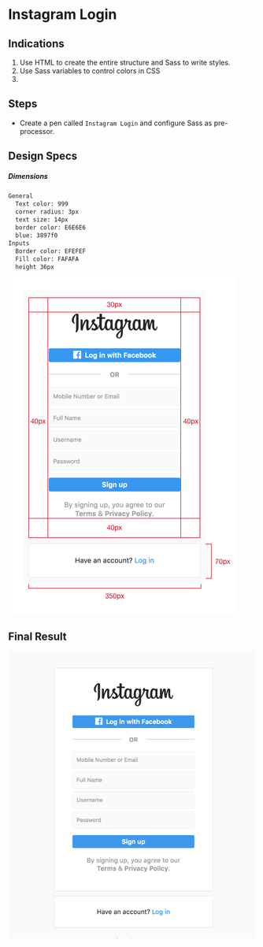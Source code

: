 # Instagram Login

## Indications

1. Use HTML to create the entire structure and Sass to write styles.
2. Use Sass variables to control colors in CSS
3. 

## Steps
- Create a pen called `Instagram Login` and configure Sass as pre-processor.

## Design Specs

##### Dimensions

```
General
  Text color: 999
  corner radius: 3px
  text size: 14px
  border color: E6E6E6
  blue: 3897f0
Inputs
  Border color: EFEFEF
  Fill color: FAFAFA
  height 36px
```

![Instagram Log In Specs](instagram-sizes.png)

## Final Result

![Instagram Log In](instagram.png)

